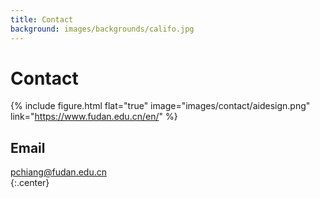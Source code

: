 ```yaml
---
title: Contact
background: images/backgrounds/califo.jpg
---
```


# <i class="fas fa-envelope"></i>Contact

{%
  include figure.html
  flat="true"
  image="images/contact/aidesign.png"
  link="https://www.fudan.edu.cn/en/"
%}

## <i class="fas fa-envelope fa-sm"></i>Email

[pchiang@fudan.edu.cn](mailto:pchiang@fudan.edu.cn)  
{:.center}


<!-- ## <i class="fas fa-map-marked fa-sm"></i>Location

{:.center}

[<i class="fas fa-external-link-alt"></i> on Google Maps](https://www.google.com/maps/place/1450+Alcazar+St,+Los+Angeles,+CA+90033,+USA/@34.0636529,-118.2075676,618m/data=!3m2!1e3!4b1!4m5!3m4!1s0x80c2c5d8964049df:0x58106fb02b5f89b6!8m2!3d34.0636485!4d-118.2053789) -->


<!-- {%
  include gallery.html
  image2="images/contact/usc-pharm.png"
  image3="images/contact/usc-side.png"
  image4="images/contact/e1.png"
  image5="images/contact/e2.png"
  image6="images/contact/map.png"
%} -->

